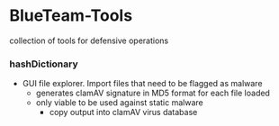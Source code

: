 # BlueTeam-Tools
collection of tools for defensive operations

### hashDictionary
* GUI file explorer. Import files that need to be flagged as malware
    * generates clamAV signature in MD5 format for each file loaded
    * only viable to be used against static malware
      * copy output into clamAV virus database
